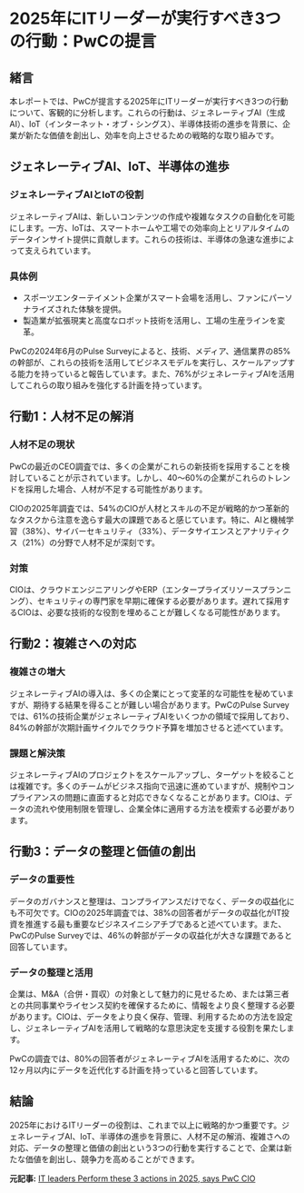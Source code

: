 # 2025年にITリーダーが実行すべき3つの行動：PwCの提言

## 緒言

本レポートでは、PwCが提言する2025年にITリーダーが実行すべき3つの行動について、客観的に分析します。これらの行動は、ジェネレーティブAI（生成AI）、IoT（インターネット・オブ・シングス）、半導体技術の進歩を背景に、企業が新たな価値を創出し、効率を向上させるための戦略的な取り組みです。

## ジェネレーティブAI、IoT、半導体の進歩

### ジェネレーティブAIとIoTの役割

ジェネレーティブAIは、新しいコンテンツの作成や複雑なタスクの自動化を可能にします。一方、IoTは、スマートホームや工場での効率向上とリアルタイムのデータインサイト提供に貢献します。これらの技術は、半導体の急速な進歩によって支えられています。

### 具体例

- スポーツエンターテイメント企業がスマート会場を活用し、ファンにパーソナライズされた体験を提供。
- 製造業が拡張現実と高度なロボット技術を活用し、工場の生産ラインを変革。

PwCの2024年6月のPulse Surveyによると、技術、メディア、通信業界の85%の幹部が、これらの技術を活用してビジネスモデルを実行し、スケールアップする能力を持っていると報告しています。また、76%がジェネレーティブAIを活用してこれらの取り組みを強化する計画を持っています。

## 行動1：人材不足の解消

### 人材不足の現状

PwCの最近のCEO調査では、多くの企業がこれらの新技術を採用することを検討していることが示されています。しかし、40～60%の企業がこれらのトレンドを採用した場合、人材が不足する可能性があります。

CIOの2025年調査では、54%のCIOが人材とスキルの不足が戦略的かつ革新的なタスクから注意を逸らす最大の課題であると感じています。特に、AIと機械学習（38%）、サイバーセキュリティ（33%）、データサイエンスとアナリティクス（21%）の分野で人材不足が深刻です。

### 対策

CIOは、クラウドエンジニアリングやERP（エンタープライズリソースプランニング）、セキュリティの専門家を早期に確保する必要があります。遅れて採用するCIOは、必要な技術的な役割を埋めることが難しくなる可能性があります。

## 行動2：複雑さへの対応

### 複雑さの増大

ジェネレーティブAIの導入は、多くの企業にとって変革的な可能性を秘めていますが、期待する結果を得ることが難しい場合があります。PwCのPulse Surveyでは、61%の技術企業がジェネレーティブAIをいくつかの領域で採用しており、84%の幹部が次期計画サイクルでクラウド予算を増加させると述べています。

### 課題と解決策

ジェネレーティブAIのプロジェクトをスケールアップし、ターゲットを絞ることは複雑です。多くのチームがビジネス指向で迅速に進めていますが、規制やコンプライアンスの問題に直面すると対応できなくなることがあります。CIOは、データの流れや使用制限を管理し、企業全体に適用する方法を模索する必要があります。

## 行動3：データの整理と価値の創出

### データの重要性

データのガバナンスと整理は、コンプライアンスだけでなく、データの収益化にも不可欠です。CIOの2025年調査では、38%の回答者がデータの収益化がIT投資を推進する最も重要なビジネスイニシアチブであると述べています。また、PwCのPulse Surveyでは、46%の幹部がデータの収益化が大きな課題であると回答しています。

### データの整理と活用

企業は、M&A（合併・買収）の対象として魅力的に見せるため、または第三者との共同事業やライセンス契約を確保するために、情報をより良く整理する必要があります。CIOは、データをより良く保存、管理、利用するための方法を設定し、ジェネレーティブAIを活用して戦略的な意思決定を支援する役割を果たします。

PwCの調査では、80%の回答者がジェネレーティブAIを活用するために、次の12ヶ月以内にデータを近代化する計画を持っていると回答しています。

## 結論

2025年におけるITリーダーの役割は、これまで以上に戦略的かつ重要です。ジェネレーティブAI、IoT、半導体の進歩を背景に、人材不足の解消、複雑さへの対応、データの整理と価値の創出という3つの行動を実行することで、企業は新たな価値を創出し、競争力を高めることができます。

**元記事:** [IT leaders Perform these 3 actions in 2025, says PwC CIO](https://www.cio.com/article/3830458/it-leaders-perform-these-3-actions-in-2025-says-pwc.html)